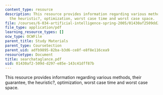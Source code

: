 ```yaml
---
content_type: resource
description: This resource provides information regarding various methods, their guarantee,
  the heuristic?, optimization, worst case time and worst case space.
file: /courses/6-034-artificial-intelligence-spring-2005/01430af2509dd297e85e143c41dff87b_searchataglance.pdf
file_type: application/pdf
learning_resource_types: []
ocw_type: OCWFile
parent_title: Study Materials
parent_type: CourseSection
parent_uid: adfb9895-82ba-b3d6-ce8f-e8f8e116cea9
resourcetype: Document
title: searchataglance.pdf
uid: 01430af2-509d-d297-e85e-143c41dff87b
---
```

This resource provides information regarding various methods, their guarantee, the heuristic?, optimization, worst case time and worst case space.

